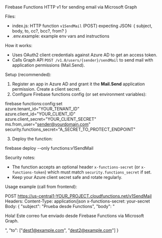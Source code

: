 Firebase Functions HTTP v1 for sending email via Microsoft Graph

Files:
- index.js: HTTP function `v1SendMail` (POST) expecting JSON: { subject, body, to, cc?, bcc?, from? }
- .env.example: example env vars and instructions

How it works:
- Uses OAuth2 client credentials against Azure AD to get an access token.
- Calls Graph API `POST /v1.0/users/{sender}/sendMail` to send mail with application permissions (Mail.Send).

Setup (recommended):
1. Register an app in Azure AD and grant it the **Mail.Send** application permission. Create a client secret.
2. Configure Firebase functions config (or set environment variables):

firebase functions:config:set \
  azure.tenant_id="YOUR_TENANT_ID" \
  azure.client_id="YOUR_CLIENT_ID" \
  azure.client_secret="YOUR_CLIENT_SECRET" \
  ms.from_user="sender@yourdomain.com" \
  security.functions_secret="A_SECRET_TO_PROTECT_ENDPOINT"

3. Deploy the function:

firebase deploy --only functions:v1SendMail

Security notes:
- The function accepts an optional header `x-functions-secret` (or `x-functions-token`) which must match `security.functions_secret` if set.
- Keep your Azure client secret safe and rotate regularly.

Usage example (call from frontend):

POST https://us-central1-YOUR_PROJECT.cloudfunctions.net/v1SendMail
Headers:
  Content-Type: application/json
  x-functions-secret: your-secret
Body:
{
  "subject": "Prueba desde Functions",
  "body": "<p>Hola! Este correo fue enviado desde Firebase Functions via Microsoft Graph.</p>",
  "to": ["dest1@example.com", "dest2@example.com"]
}
